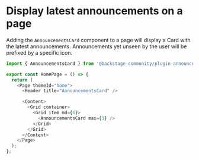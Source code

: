 # Display latest announcements on a page

Adding the `AnnouncementsCard` component to a page will display a Card with the latest announcements.
Announcements yet unseen by the user will be prefixed by a specific icon.

```ts
import { AnnouncementsCard } from '@backstage-community/plugin-announcements';

export const HomePage = () => {
  return (
    <Page themeId="home">
      <Header title="AnnouncementsCard" />

      <Content>
        <Grid container>
          <Grid item md={6}>
            <AnnouncementsCard max={3} />
          </Grid>
        </Grid>
      </Content>
    </Page>
  );
};
```
